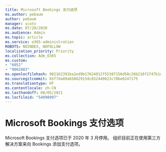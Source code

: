 ```yaml
---
title: Microsoft Bookings 支付选项
ms.author: pebaum
author: pebaum
manager: scotv
ms.date: 07/20/2020
ms.audience: Admin
ms.topic: article
ms.service: o365-administration
ROBOTS: NOINDEX, NOFOLLOW
localization_priority: Priority
ms.collection: Adm_O365
ms.custom:
- "6052"
- "9002883"
ms.openlocfilehash: 982162391ba2ed9b17624012f55387156d58c26b210f2747b1d4c7c1e3be8c43
ms.sourcegitcommit: b5f7da89a650d2915dc652449623c78be6247175
ms.translationtype: HT
ms.contentlocale: zh-CN
ms.lasthandoff: 08/05/2021
ms.locfileid: "54098097"
---
```

# <a name="microsoft-bookings-payment-options"></a>Microsoft Bookings 支付选项

Microsoft Bookings 支付选项已于 2020 年 3 月停用。 组织目前正在使用第三方解决方案来向 Bookings 添加支付选项。